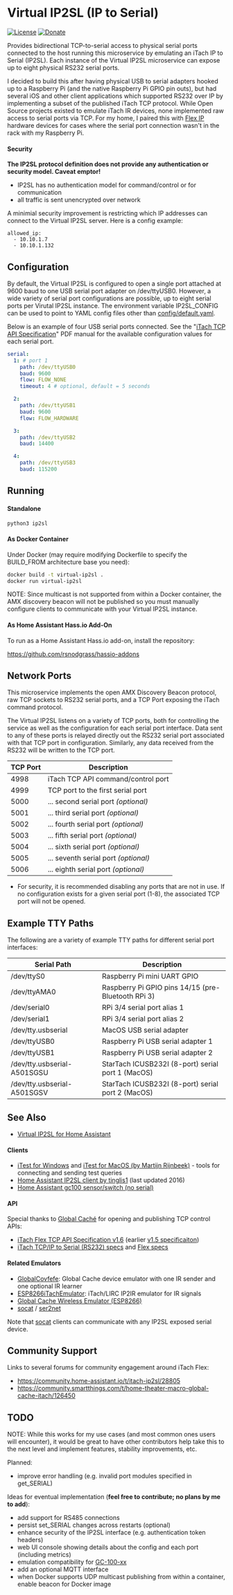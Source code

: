 # Virtual IP2SL (IP to Serial)

[![License](https://img.shields.io/badge/License-Apache%202.0-blue.svg)](https://opensource.org/licenses/Apache-2.0)
[![Donate](https://img.shields.io/badge/Donate-PayPal-green.svg)](https://www.paypal.com/cgi-bin/webscr?cmd=_donations&business=WREP29UDAMB6G)

Provides bidirectional TCP-to-serial access to physical serial ports connected to the
host running this microservice by emulating an iTach IP to Serial (IP2SL). Each instance
of the Virtual IP2SL microservice can expose up to eight physical RS232 serial ports.

I decided to build this after having physical USB to serial adapters hooked up to a
Raspberry Pi (and the native Raspberry Pi GPIO pin outs), but had several iOS and other client applications 
which supported RS232 over IP by implementing a subset of the published iTach TCP protocol.
While Open Source projects existed to emulate iTach IR devices, none implemented raw access
to serial ports via TCP. For my home, I paired this with [Flex IP](https://amazon.com/Global-Cache-iTach-Flex-IP/dp/B00C6FRPIC/?tag=carreramfi-20) hardware devices for cases where the serial port connection wasn't in the rack with my Raspberry Pi.

#### Security

**The IP2SL protocol definition does not provide any authentication or security model. Caveat emptor!**

* IP2SL has no authentication model for command/control or for communication
* all traffic is sent unencrypted over network

A minimial security improvement is restricting which IP addresses can connect to the Virtual IP2SL server.
Here is a config example:

```
allowed_ip:
  - 10.10.1.7
  - 10.10.1.132
```

## Configuration

By default, the Virtual IP2SL is configured to open a single port attached 
at 9600 baud to one USB serial port adapter on /dev/ttyUSB0. However, a
wide variety of serial port configurations are possible, up to eight
serial ports per Virutal IP2SL instance. The environment variable IP2SL_CONFIG
can be used to point to YAML config files other than [config/default.yaml](config/default.yaml).

Below is an example of four USB serial ports connected.
See the "[iTach TCP API Specification](https://www.globalcache.com/files/releases/flex-16/API-Flex_TCP_1.6.pdf)"
PDF manual for the available configuration values for each serial port.

```yaml
serial:
  1: # port 1
    path: /dev/ttyUSB0
    baud: 9600
    flow: FLOW_NONE
    timeout: 4 # optional, default = 5 seconds

  2: 
    path: /dev/ttyUSB1
    baud: 9600
    flow: FLOW_HARDWARE

  3: 
    path: /dev/ttyUSB2
    baud: 14400

  4: 
    path: /dev/ttyUSB3
    baud: 115200
```

## Running

#### Standalone

```bash
python3 ip2sl
```

#### As Docker Container

Under Docker (may require modifying Dockerfile to specify the BUILD_FROM architecture base you need):

```bash
docker build -t virtual-ip2sl .
docker run virtual-ip2sl
```

NOTE: Since multicast is not supported from within a Docker container, the AMX discovery beacon will
not be published so you must manually configure clients to communicate with your Virtual IP2SL
instance.

#### As Home Assistant Hass.io Add-On

To run as a Home Assistant Hass.io add-on, install the repository:

 https://github.com/rsnodgrass/hassio-addons

## Network Ports

This microservice implements the open AMX Discovery Beacon protocol, raw TCP sockets to 
RS232 serial ports, and a TCP Port exposing the iTach command protocol.

The Virtual IP2SL listens on a variety of TCP ports, both for controlling the service
as well as the configuration for each serial port interface. Data sent to any of these
ports is relayed directly out the RS232 serial port associated with that TCP port in
configuration. Similarly, any data received from the RS232 will be written to the
TCP port.

| TCP Port | Description                              |
| -------- | ---------------------------------------- |
| 4998     | iTach TCP API command/control port       |
| 4999     | TCP port to the first serial port        |
| 5000     | ... second serial port *(optional)*      |
| 5001     | ... third serial port *(optional)*       |
| 5002     | ... fourth serial port *(optional)*      |
| 5003     | ... fifth serial port *(optional)*       |
| 5004     | ... sixth serial port *(optional)*       |
| 5005     | ... seventh serial port *(optional)*     |
| 5006     | ... eighth serial port *(optional)*      |

* For security, it is recommended disabling any ports that are not in use.
If no configuration exists for a given serial port (1-8), the associated TCP port
will not be opened.

## Example TTY Paths

The following are a variety of example TTY paths for different serial port interfaces:

| Serial Path                 | Description                                         |
| --------------------------- | --------------------------------------------------- |
| /dev/ttyS0                  | Raspberry Pi mini UART GPIO                         |
| /dev/ttyAMA0                | Raspberry Pi GPIO pins 14/15 (pre-Bluetooth RPi 3)  |
| /dev/serial0                | RPi 3/4 serial port alias 1                         |
| /dev/serial1                | RPi 3/4 serial port alias 2                         |
| /dev/tty.usbserial          | MacOS USB serial adapter                            |
| /dev/ttyUSB0                | Raspberry Pi USB serial adapter 1                   |
| /dev/ttyUSB1                | Raspberry Pi USB serial adapter 2                   |
| /dev/tty.usbserial-A501SGSU | StarTach ICUSB232I (8-port) serial port 1 (MacOS)   |
| /dev/tty.usbserial-A501SGSV | StarTach ICUSB232I (8-port) serial port 2 (MacOS)   |

## See Also

* [Virtual IP2SL for Home Assistant](https://github.com/rsnodgrass/hassio-addons/tree/master/virtual-ip2sl-addon)

#### Clients

* [iTest for Windows](https://www.globalcache.com/downloads/) and [iTest for MacOS (by Martijn Rijnbeek)](http://www.rmartijnr.eu/itest.html) - tools for connecting and sending test queries
* [Home Assistant IP2SL client by tinglis1](https://github.com/tinglis1/home-assistant-custom/tree/master/custom_components/notify) (last updated 2016)
* [Home Assistant gc100 sensor/switch (no serial)](https://www.home-assistant.io/components/gc100)

#### API

Special thanks to [Global Caché](https://www.globalcache.com/products/) for opening and publishing TCP control APIs:

* [iTach Flex TCP API Specification v1.6](https://www.globalcache.com/files/releases/flex-16/API-Flex_TCP_1.6.pdf)
  (earlier [v1.5 specificaiton](https://www.globalcache.com/files/docs/API-iTach.pdf))
* [iTach TCP/IP to Serial (RS232) specs](https://www.globalcache.com/products/itach/ip2slspecs/) and [Flex specs](https://www.globalcache.com/products/flex/flc-slspec/)

#### Related Emulators

* [GlobalCovfefe](https://platformio.org/lib/show/5679/GlobalCovfefe): Global Cache device emulator with one IR sender and one optional IR learner
* [ESP8266iTachEmulator](https://github.com/probonopd/ESP8266iTachEmulator): iTach/LIRC IP2IR emulator for IR signals
* [Global Cache Wireless Emulator (ESP8266)](https://hackaday.io/project/8233-global-cache-wireless-emulator-esp8266)
* [socat](https://linux.die.net/man/1/socat) / [ser2net](https://linux.die.net/man/8/ser2net)

Note that [socat](https://linux.die.net/man/1/socat) clients can communicate with any IP2SL exposed serial device.

## Community Support

Links to several forums for community engagement around iTach Flex:

* https://community.home-assistant.io/t/itach-ip2sl/28805
* https://community.smartthings.com/t/home-theater-macro-global-cache-itach/126450

## TODO

NOTE: While this works for my use cases (and most common ones users will encounter),
it would be great to have other contributors help take this to the next level and
implement features, stability improvements, etc.

Planned:

* improve error handling (e.g. invalid port modules specified in get_SERIAL)

Ideas for eventual implementation (**feel free to contribute; no plans by me to add**):

* add support for RS485 connections
* persist set_SERIAL changes across restarts (optional)
* enhance security of the IP2SL interface (e.g. authentication token headers)
* web UI console showing details about the config and each port (including metrics)
* emulation compatibility for [GC-100-xx](https://www.globalcache.com/files/docs/API-GC-100.pdf)
* add an optional MQTT interface
* when Docker supports UDP multicast publishing from within a container, enable beacon for Docker image

